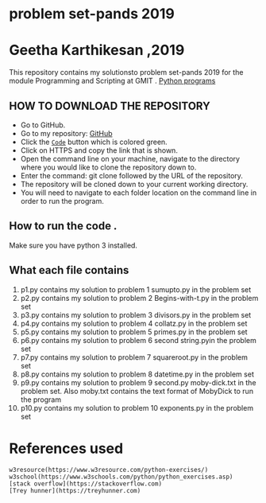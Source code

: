 # problem set-pands 2019
# Geetha Karthikesan ,2019

This repository contains my solutionsto problem set-pands 2019 for the module Programming and Scripting at GMIT .
[Python programs](https://github.com/ianmcloughlin/problems-pands-2019/raw/master/problems.pdf)

 ## HOW TO DOWNLOAD THE REPOSITORY
* Go to GitHub.
* Go to my repository: [GitHub](https://github.com/geetharamson/problemset-pandas.git)
* Click the [`Code`](#code) button which is colored green.
* Click on HTTPS and copy the link that is shown.
* Open the command line on your machine, navigate to the directory where you would like to clone the repository down to.
* Enter the command: git clone followed by the URL of the repository.
* The repository will be cloned down to your current working directory.
* You will need to navigate to each folder location on the command line in order to run the program.

 
 ## How to run the code .
  Make sure you have python 3 installed.

  ## What each file contains

  1. p1.py contains my solution to problem 1 sumupto.py in the problem set
  2. p2.py  contains my solution to problem 2 Begins-with-t.py  in the problem set
  3. p3.py  contains my solution to problem 3  divisors.py in the problem set
  4. p4.py contains my solution to problem 4  collatz.py in the problem set
  5. p5.py  contains my solution to problem 5 primes.py in the problem set 
  6. p6.py  contains my solution to problem 6 second string.pyin the problem set
  7. p7.py contains my solution to problem 7 squareroot.py  in the problem set
  8. p8.py  contains my solution to problem 8  datetime.py in the problem set 
  9. p9.py  contains my solution to problem 9 second.py moby-dick.txt  in the problem set.
      Also moby.txt contains the text format of MobyDick to run the program
  10. p10.py contains my solution to problem 10 exponents.py in the problem set
  

# References used 
 
    w3resource(https://www.w3resource.com/python-exercises/)
    w3school(https://www.w3schools.com/python/python_exercises.asp)
    [stack overflow](https://stackoverflow.com)
    [Trey hunner](https://treyhunner.com)
